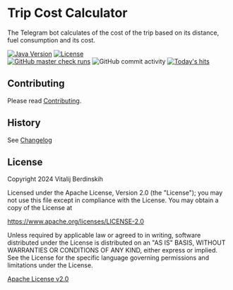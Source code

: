 # Trip Cost Calculator

The Telegram bot calculates of the cost of the trip based on its distance, fuel consumption and its cost.

[![Java Version][java-version]][jdk-download]
[![License][apache-licence]][apache-licence-link]  
[![GitHub master check runs][github-master-check-runs]][github-master-check-runs-link]
![GitHub commit activity][github-commit-activity]
[![Today's hits][today-hits]][today-hits-link]

## Contributing

Please read [Contributing](contributing.md).

## History

See [Changelog](changelog.md)

## License

Copyright 2024 Vitalij Berdinskih

Licensed under the Apache License, Version 2.0 (the "License");
you may not use this file except in compliance with the License.
You may obtain a copy of the License at

<https://www.apache.org/licenses/LICENSE-2.0>

Unless required by applicable law or agreed to in writing, software
distributed under the License is distributed on an "AS IS" BASIS,
WITHOUT WARRANTIES OR CONDITIONS OF ANY KIND, either express or implied.
See the License for the specific language governing permissions and
limitations under the License.

[Apache License v2.0](LICENSE)

[java-version]: https://img.shields.io/static/v1?label=Java&message=11&color=blue&logoColor=E23D28

[jdk-download]: https://www.oracle.com/java/technologies/downloads/#java11

[apache-licence]: https://img.shields.io/badge/license-Apache%202.0-blue.svg?style=flat

[apache-licence-link]: https://www.apache.org/licenses/LICENSE-2.0.html

[github-master-check-runs]: https://img.shields.io/github/check-runs/vitalijr2/tripcostbot/main

[github-master-check-runs-link]: https://github.com/vitalijr2/tripcostbot/actions?query=branch%main

[github-commit-activity]: https://img.shields.io/github/commit-activity/y/vitalijr2/tripcostbot

[today-hits]: https://hits.sh/github.com/vitalijr2/tripcostbot.svg?view=today-total&label=today's%20hits

[today-hits-link]: https://hits.sh/github.com/vitalijr2/tripcostbot/
